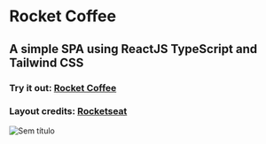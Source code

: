 # Rocket Coffee

## A simple SPA using ReactJS TypeScript and Tailwind CSS
### Try it out: [Rocket Coffee](https://animated-faloodeh-957336.netlify.app/)

### Layout credits: [Rocketseat](https://www.rocketseat.com.br/)
![Sem título](https://user-images.githubusercontent.com/104205613/191109357-4dbcda14-8c7b-41b0-bc1e-29716743d4fc.png)
